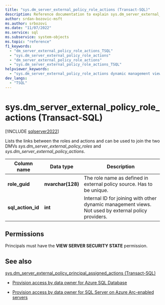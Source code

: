 ```yaml
---
title: "sys.dm_server_external_policy_role_actions (Transact-SQL)"
description: Reference documentation to explain sys.dm_server_external_policy_role_actions (Transact-SQL) dynamic management view.
author: srdan-bozovic-msft
ms.author: srbozovi
ms.date: "11/07/2022"
ms.service: sql
ms.subservice: system-objects
ms.topic: "reference"
f1_keywords:
  - "dm_server_external_policy_role_actions_TSQL"
  - "sys.dm_server_external_policy_role_actions"
  - "dm_server_external_policy_role_actions"
  - "sys.dm_server_external_policy_role_actions_TSQL"
helpviewer_keywords:
  - "sys.dm_server_external_policy_role_actions dynamic management view"
dev_langs:
  - "TSQL"
---
```


# sys.dm_server_external_policy_role_actions (Transact-SQL)

[!INCLUDE [sqlserver2022](../../includes/applies-to-version/sqlserver2022-asdb.md)]

Lists the links between the roles and actions and can be used to join the two DMVs *sys.dm_server_external_policy_roles* and *sys.dm_server_external_policy_actions*. 
  
|Column name|Data type|Description|  
|-----------------|---------------|-----------------|  
|**role_guid**|**nvarchar(128)**|The role name as defined in external policy source. Has to be unique.|  
|**sql_action_id**|**int**|Internal ID for joining with other dynamic management views. Not used by external policy providers.|  
  
## Permissions  

Principals must have the **VIEW SERVER SECURITY STATE** permission.  

## See also

 [sys.dm_server_external_policy_principal_assigned_actions &#40;Transact-SQL&#41;](../../relational-databases/system-dynamic-management-views/sys-dm-server-external-policy-principal-assigned-actions-transact-sql.md)  
 
- [Provision access by data owner for Azure SQL Database](/azure/purview/how-to-policies-data-owner-azure-sql-db)

- [Provision access by data owner for SQL Server on Azure Arc-enabled servers](/azure/purview/how-to-policies-data-owner-arc-sql-server)
